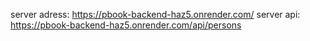 server adress: https://pbook-backend-haz5.onrender.com/
server api: https://pbook-backend-haz5.onrender.com/api/persons
